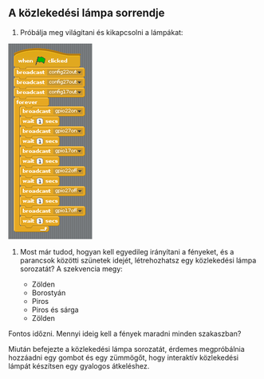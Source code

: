 ## A közlekedési lámpa sorrendje

1. Próbálja meg világítani és kikapcsolni a lámpákat:

![](images/scratch1-5.png)

1. Most már tudod, hogyan kell egyedileg irányítani a fényeket, és a parancsok közötti szünetek idejét, létrehozhatsz egy közlekedési lámpa sorozatát? A szekvencia megy:
    
    - Zölden
    - Borostyán
    - Piros
    - Piros és sárga
    - Zölden

Fontos időzni. Mennyi ideig kell a fények maradni minden szakaszban?

Miután befejezte a közlekedési lámpa sorozatát, érdemes megpróbálnia hozzáadni egy gombot és egy zümmögőt, hogy interaktív közlekedési lámpát készítsen egy gyalogos átkeléshez.